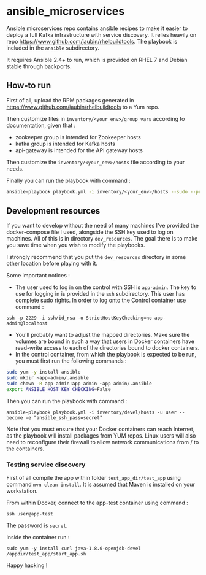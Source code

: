 # ansible_microservices
Ansible microservices repo contains ansible recipes to make it easier to deploy a full Kafka infrastructure with service discovery. It relies heavily on repo https://www.github.com/jaubin/rhelbuildtools. The playbook is included in the ```ansible``` subdirectory.

It requires Ansible 2.4+ to run, which is provided on RHEL 7 and Debian stable through backports.

## How-to run
First of all, upload the RPM packages generated in https://www.github.com/jaubin/rhelbuildtools to a Yum repo.

Then customize files in ```inventory/<your_env>/group_vars``` according to documentation, given that :
* zookeeper group is intended for Zookeeper hosts
* kafka group is intended for Kafka hosts
* api-gateway is intended for the API gateway hosts

Then customize the ```inventory/<your_env>/hosts``` file according to your needs.

Finally you can run the playbook with command :

```bash
ansible-playbook playbook.yml -i inventory/<your_env>/hosts --sudo --private-key=~/ssh/id_rsa
```

## Development resources

If you want to develop without the need of many machines I've provided the docker-compose file I used, alongside the
SSH key used to log on machines. All of this is in directory ```dev_resources```. The goal there is to make you save time
when you wish to modify the playbooks.

I strongly recommend that you put the ```dev_resources``` directory in some other location before playing with it.

Some important notices :
* The user used to log in on the control with SSH is ```app-admin```. The key to use for logging in is provided in the ```ssh``` subdirectory. This user has complete sudo rights. In order to log onto the Control container use command :
```
ssh -p 2229 -i ssh/id_rsa -o StrictHostKeyChecking=no app-admin@localhost
```
* You'll probably want to adjust the mapped directories. Make sure the volumes are bound in such a way that users in Docker containers have read-write access to each of the directories bound to docker containers.
* In the control container, from which the playbook is expected to be run, you must first run the following commands :
```bash
sudo yum -y install ansible
sudo mkdir ~app-admin/.ansible
sudo chown -R app-admin:app-admin ~app-admin/.ansible
export ANSIBLE_HOST_KEY_CHECKING=False
```
Then you can run the playbook with command :
```
ansible-playbook playbook.yml -i inventory/devel/hosts -u user --become -e "ansible_ssh_pass=secret"
```
Note that you must ensure that your Docker containers can reach Internet, as the playbook will install packages from YUM repos. Linux users will also need to reconfigure their firewall to allow
network communications from / to the containers.

### Testing service discovery

First of all compile the app within folder ```test_app_dir/test_app``` using command ```mvn clean install```. It is assumed that Maven is installed on your workstation.

From within Docker, connect to the app-test container using command :
```
ssh user@app-test
```
The password is ```secret```.

Inside the container run :
```
sudo yum -y install curl java-1.8.0-openjdk-devel
/appdir/test_app/start_app.sh
```

Happy hacking !
